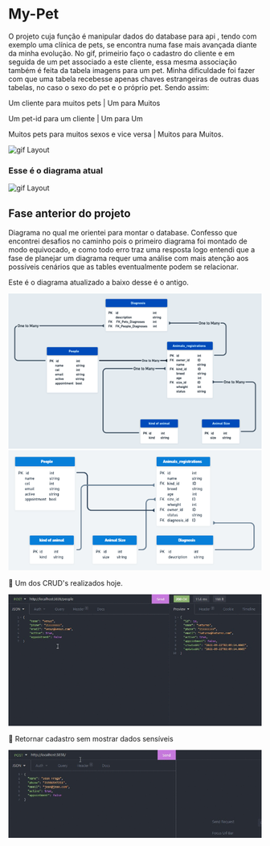 # My-Pet
O projeto cuja  função é manipular dados do database para api , tendo com exemplo uma clínica de pets, se encontra numa fase mais avançada diante da minha evolução. 
No gif, primeirio faço o cadastro do cliente e em seguida de um pet associado a este cliente, essa mesma associação também é feita da tabela imagens para um pet.
Minha dificuldade foi fazer com que uma tabela recebesse apenas chaves estrangeiras de outras duas tabelas, no caso o sexo do pet e o próprio pet. 
Sendo assim: 

Um cliente para muitos pets | Um para Muitos 

Um pet-id para um cliente | Um para Um

Muitos pets para muitos sexos e vice versa |  Muitos para Muitos. 


![gif Layout](https://github.com/JeanFragaJS/My-Pet/blob/master/My-pet%20atualizado%2004-10-2021.gif?raw=true)


### Esse é o diagrama atual

![gif Layout](https://github.com/JeanFragaJS/My-Pet/blob/master/Diagrama.png?raw=true)

## Fase anterior do projeto
Diagrama no qual me orientei para montar o database. Confesso que encontrei desafios no caminho pois o primeiro diagrama
foi montado de modo equivocado, e como todo erro traz uma resposta logo entendi que a fase de planejar um diagrama requer
uma análise com mais atenção aos possíveis cenários que as tables eventualmente podem se relacionar. 

Este é o diagrama atualizado a baixo desse é o antigo. 


![gif Layout](https://github.com/Azkabann/My-Pet/blob/master/Diagrama%20updated.png?raw=true)  ![gif Layout](https://github.com/Azkabann/My-Pet/blob/master/Diagrama-Database.png?raw=true) 

:small_red_triangle: Um dos CRUD's realizados hoje. 


![gif Layout](https://github.com/Azkabann/My-Pet/blob/master/CRUD.gif?raw=true)


:small_red_triangle: Retornar cadastro sem mostrar dados sensíveis 


![gif Layout](https://github.com/Azkabann/My-Pet/blob/master/valida%C3%A7%C3%A3o%20de%20dados.gif?raw=true)

